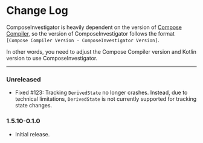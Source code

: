 # Change Log

ComposeInvestigator is heavily dependent on the version
of [Compose Compiler](https://developer.android.com/jetpack/androidx/releases/compose-compiler),
so the version of ComposeInvestigator follows the
format `[Compose Compiler Version - ComposeInvestigator Version]`.

In other words, you need to adjust the Compose Compiler version and Kotlin version to use
ComposeInvestigator.

---

### Unreleased

- Fixed #123: Tracking `DerivedState` no longer crashes. Instead, due to technical limitations,
  `DerivedState` is not currently supported for tracking state changes.

### 1.5.10-0.1.0

- Initial release.
